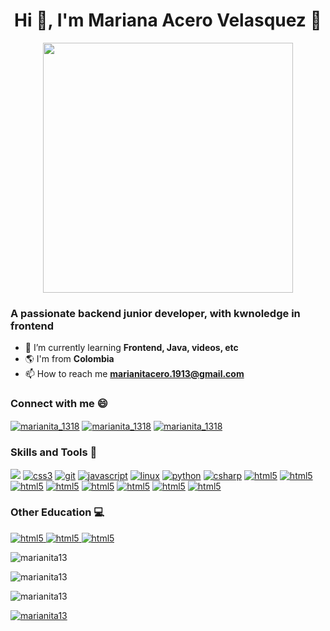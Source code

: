 <h1 align="center">Hi 👋, I'm Mariana Acero Velasquez 🌟</h1>

<div align="center">
  <img src="https://github.com/marianita13/marianita13/assets/124885480/a48760d4-11ca-4107-82d9-a9592fb579ad" height="400" >
</div>

<h3 >A passionate backend junior developer, with kwnoledge in frontend</h3>

- 🌱 I’m currently learning **Frontend, Java, videos, etc**
- 🌎 I'm from **Colombia**
- 📫 How to reach me **marianitacero.1913@gmail.com**

<h3 align="left">Connect with me 😄</h3>
<a href="https://open.spotify.com/user/31gtuzql36eh7urkoyvnlcwkg3oa?si=74dc1b8506714c57" target="blank"><img align="center" src="https://img.shields.io/badge/Spotify-1ED760?&style=for-the-badge&logo=spotify&logoColor=white" alt="marianita_1318"/></a>
<a href="www.linkedin.com/in/mariana-acero" target="blank"><img align="center" src="https://img.shields.io/badge/LinkedIn-0077B5?style=for-the-badge&logo=linkedin&logoColor=white" alt="marianita_1318"/></a>
<a href="www.discord.com" target="blank"><img align="center" src="https://img.shields.io/badge/Discord-7289DA?style=for-the-badge&logo=discord&logoColor=white" alt="marianita_1318"/></a>



<h3 align="left">Skills and Tools 💪</h3>
<a href="https://getbootstrap.com" target="_blank" rel="noreferrer"><img src="https://img.shields.io/badge/Bootstrap-563D7C?style=for-the-badge&logo=bootstrap&logoColor=white"/></a> 
<a href="https://www.w3schools.com/css/" target="_blank" rel="noreferrer"><img src="https://img.shields.io/badge/CSS-239120?&style=for-the-badge&logo=css3&logoColor=white" alt="css3"/></a> 
<a href="https://git-scm.com/" target="_blank" rel="noreferrer"><img src="https://img.shields.io/badge/GIT-E44C30?style=for-the-badge&logo=git&logoColor=white" alt="git"/></a> 
<a href="https://developer.mozilla.org/en-US/docs/Web/JavaScript" target="_blank" rel="noreferrer"><img src="https://img.shields.io/badge/JavaScript-323330?style=for-the-badge&logo=javascript&logoColor=F7DF1E" alt="javascript"/></a> 
<a href="https://www.linux.org/" target="_blank" rel="noreferrer"><img src="https://img.shields.io/badge/Linux-FCC624?style=for-the-badge&logo=linux&logoColor=black" alt="linux"/></a> 
<a href="https://www.python.org" target="_blank" rel="noreferrer"><img src="https://img.shields.io/badge/Python-3776AB?style=for-the-badge&logo=python&logoColor=white" alt="python"/></a> 
<a href="https://www.w3schools.com/cs/" target="_blank" rel="noreferrer"><img src="https://img.shields.io/badge/C%23-239120?style=for-the-badge&logo=c-sharp&logoColor=white" alt="csharp"/></a> 
<a href="https://www.w3.org/html/" target="_blank" rel="noreferrer"><img src="https://img.shields.io/badge/HTML5-E34F26?style=for-the-badge&logo=html5&logoColor=white" alt="html5"/></a>
<a href="https://dotnet.microsoft.com/es-es/learn/dotnet/what-is-dotnet" target="_blank" rel="noreferrer"><img src="https://img.shields.io/badge/.NET-5C2D91?style=for-the-badge&logo=.net&logoColor=white" alt="html5"/></a>
<a href="https://angular.io/" target="_blank" rel="noreferrer"><img src="https://img.shields.io/badge/AngularJS-E23237?style=for-the-badge&logo=angularjs&logoColor=white" alt="html5"/></a>
<a href="https://www.mysql.com/" target="_blank" rel="noreferrer"><img src="https://img.shields.io/badge/MySQL-00000F?style=for-the-badge&logo=mysql&logoColor=white" alt="html5"/></a>
<a href="https://aws.amazon.com/es/free/?gclid=CjwKCAiAqNSsBhAvEiwAn_tmxYFLmZ_uDsZC4ApvtgX4MIkmkF_Wm76M_KbL8judxOmP8dJtiTNdjhoCCgUQAvD_BwE&trk=71b8abe7-f1bf-4f78-8553-98bb6c372818&sc_channel=ps&ef_id=CjwKCAiAqNSsBhAvEiwAn_tmxYFLmZ_uDsZC4ApvtgX4MIkmkF_Wm76M_KbL8judxOmP8dJtiTNdjhoCCgUQAvD_BwE:G:s&s_kwcid=AL!4422!3!647999754693!e!!g!!aws!19685286946!149715822407&all-free-tier.sort-by=item.additionalFields.SortRank&all-free-tier.sort-order=asc&awsf.Free%20Tier%20Types=*all&awsf.Free%20Tier%20Categories=*all" target="_blank" rel="noreferrer"><img src="https://img.shields.io/badge/Amazon_AWS-232F3E?style=for-the-badge&logo=amazon-aws&logoColor=white" alt="html5"/></a>
<a href="https://www.mysql.com/" target="_blank" rel="noreferrer"><img src="https://img.shields.io/badge/MySQL-00000F?style=for-the-badge&logo=mysql&logoColor=white" alt="html5"/></a>
<a href="https://www.canva.com/" target="_blank" rel="noreferrer"><img src="https://img.shields.io/badge/Canva-%2300C4CC.svg?&style=for-the-badge&logo=Canva&logoColor=white" alt="html5"/></a>
<a href="https://www.notion.so" target="_blank" rel="noreferrer" <img src="https://img.shields.io/badge/Notion-000000?style=for-the-badge&logo=notion&logoColor=white" alt="html5"/></a>
<a href="https://www.notion.so](https://learn.microsoft.com/es-es/powershell/scripting/overview?view=powershell-7.4)" target="_blank" rel="noreferrer"><img src="https://img.shields.io/badge/powershell-5391FE?style=for-the-badge&logo=powershell&logoColor=white" alt="html5"/></a>


<h3 align="left">Other Education 💻</h3>
<a href="https://www.coursera.org/user/9db65eeaf608bd7a779113e837e80a7f" target="_blank" rel="noreferrer"> <img src="https://img.shields.io/badge/Coursera-0056D2?style=for-the-badge&logo=Coursera&logoColor=white" alt="html5"/> </a>
<a href="https://www.duolingo.com/" target="_blank" rel="noreferrer"> <img src="https://img.shields.io/badge/Duolingo-58CC02?style=for-the-badge&logo=Duolingo&logoColor=white" alt="html5"/> </a>
<a href="https://www.freecodecamp.com/" target="_blank" rel="noreferrer"> <img src="https://img.shields.io/badge/freecodecamp-27273D?style=for-the-badge&logo=freecodecamp&logoColor=white" alt="html5"/> </a>

<br>

<p><img align="center" src="https://github-readme-stats.vercel.app/api/top-langs/?username=marianita13&theme=blue-green" alt="marianita13" /></p>
<p><img align="center" src="https://github-readme-streak-stats.herokuapp.com/?user=marianita13&theme=blue-green" alt="marianita13" /></p>
<p><img align="center" src="https://github-readme-stats.vercel.app/api?username=marianita13&theme=blue-green" alt="marianita13" /></p>
<p align="left"> <a href="https://github.com/ryo-ma/github-profile-trophy"><img src="https://github-profile-trophy.vercel.app/?username=marianita13&theme=radical&row=1&column=7&margin-h=15&margin-w=5&no-bg=true" alt="marianita13" /></a> </p>

